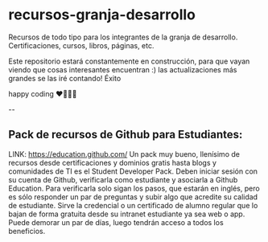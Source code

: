 # recursos-granja-desarrollo
Recursos de todo tipo para los integrantes de la granja de desarrollo. Certificaciones, cursos, libros, páginas, etc. 

Este repositorio estará constantemente en construcción, para que vayan viendo que cosas interesantes encuentran :) las actualizaciones más grandes se las iré contando! Éxito 

happy coding ❤️💾👩‍💻

--
## Pack de recursos de Github para Estudiantes:
LINK: https://education.github.com/
Un pack muy bueno, llenísimo de recursos desde certificaciones y dominios gratis hasta blogs y comunidades de TI es el Student Developer Pack.
Deben iniciar sesión con su cuenta de Github, verificarla como estudiante y asociarla a Github Education. Para verificarla solo sigan los pasos, que estarán en inglés, pero es sólo responder un par de preguntas y subir algo que acredite su calidad de estudiante. Sirve la credencial o un certificado de alumno regular que lo bajan de forma gratuita desde su intranet estudiante ya sea web o app. Puede demorar un par de días, luego tendrán acceso a todos los beneficios.

